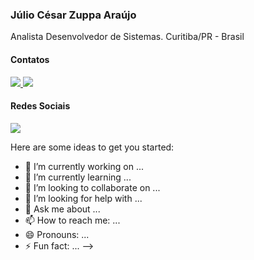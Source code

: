 ### Júlio César Zuppa Araújo
Analista Desenvolvedor de Sistemas. Curitiba/PR - Brasil



#### Contatos
<a href="https://wa.me/5541988654956" class="target-blank rel-nofollow">
  <img src="https://img.shields.io/badge/WHATSAPP-%2325D366.svg?&style=for-the-badge&logo=whatsapp&logoColor=white"/>
</a>
<a href="mailto:juliozuppa@gmail.com">
  <img src="https://img.shields.io/badge/gmail-%23D14836.svg?&style=for-the-badge&logo=gmail&logoColor=white"/>
</a>

#### Redes Sociais
<a href="https://www.linkedin.com/in/juliozuppa/">
  <img src="https://img.shields.io/badge/linkedin-%230077B5.svg?&style=for-the-badge&logo=linkedin&logoColor=white"/>
</a>

Here are some ideas to get you started:

- 🔭 I’m currently working on ...
- 🌱 I’m currently learning ...
- 👯 I’m looking to collaborate on ...
- 🤔 I’m looking for help with ...
- 💬 Ask me about ...
- 📫 How to reach me: ...
- 😄 Pronouns: ...
- ⚡ Fun fact: ...
-->
